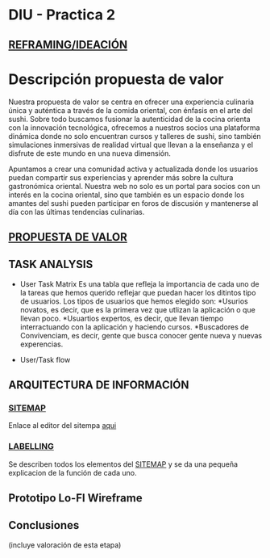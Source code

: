 # DIU - Practica 2

## [REFRAMING/IDEACIÓN](https://github.com/jhavimg/DIU/blob/master/P2/Malla%20receptora%20de%20informaci%C3%B3n_EGO.pdf)

# Descripción propuesta de valor
Nuestra propuesta de valor se centra en ofrecer una experiencia culinaria única y auténtica a través de la comida oriental, con énfasis en el arte del sushi. Sobre todo buscamos fusionar la autenticidad de la cocina orienta con la innovación tecnológica, ofrecemos a nuestros socios una plataforma dinámica donde no solo encuentran cursos y talleres de sushi, sino también simulaciones inmersivas de realidad virtual que llevan a la enseñanza y el disfrute de este mundo en una nueva dimensión.

Apuntamos a crear una comunidad activa y actualizada donde los usuarios puedan compartir sus experiencias y aprender más sobre la cultura gastronómica oriental. Nuestra web no solo es un portal para socios con un interés en la cocina oriental, sino que también es un espacio donde los amantes del sushi pueden participar en foros de discusión y mantenerse al día con las últimas tendencias culinarias.

## [PROPUESTA DE VALOR](https://github.com/jhavimg/DIU/blob/master/P2/Propuesta_de_valor.pdf)


## TASK ANALYSIS

* User Task Matrix
  Es una tabla que refleja la importancia de cada uno de la tareas que hemos querido reflejar que puedan hacer los ditintos tipo de usuarios. Los tipos de usuarios que hemos elegido son:
  *Usurios novatos, es decir, que es la primera vez que utlizan la aplicación o que llevan poco.
  *Usuartios expertos, es decir, que llevan tiempo interractuando con la aplicación y haciendo cursos.
  *Buscadores de Convivenciam, es decir, gente que busca conocer gente nueva y nuevas experencias.
  
* User/Task flow


## ARQUITECTURA DE INFORMACIÓN
### [SITEMAP](https://github.com/jhavimg/DIU/blob/master/P2/sitemap.png)
Enlace al editor del sitempa [aqui](https://www.gloomaps.com/6oaPaZdHed)
### [LABELLING](https://github.com/jhavimg/DIU/blob/master/P2/Labelling.pdf)
Se describen todos los elementos del [SITEMAP](https://github.com/jhavimg/DIU/blob/master/P2/sitemap.png) y se da una pequeña explicacion de la función de cada uno.

## Prototipo Lo-FI Wireframe 


## Conclusiones  
(incluye valoración de esta etapa)
